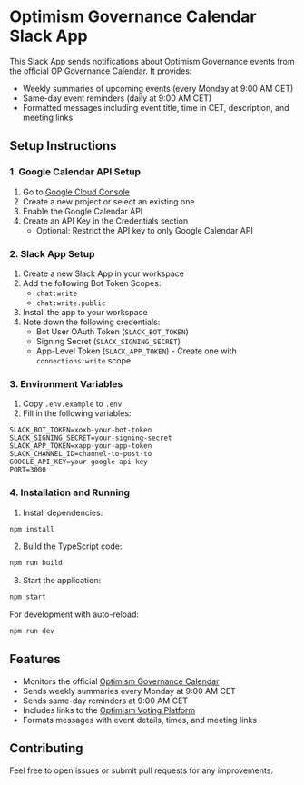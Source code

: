 # Optimism Governance Calendar Slack App

This Slack App sends notifications about Optimism Governance events from the official OP Governance Calendar. It provides:

- Weekly summaries of upcoming events (every Monday at 9:00 AM CET)
- Same-day event reminders (daily at 9:00 AM CET)
- Formatted messages including event title, time in CET, description, and meeting links

## Setup Instructions

### 1. Google Calendar API Setup

1. Go to [Google Cloud Console](https://console.cloud.google.com)
2. Create a new project or select an existing one
3. Enable the Google Calendar API
4. Create an API Key in the Credentials section
   - Optional: Restrict the API key to only Google Calendar API

### 2. Slack App Setup

1. Create a new Slack App in your workspace
2. Add the following Bot Token Scopes:
   - `chat:write`
   - `chat:write.public`
3. Install the app to your workspace
4. Note down the following credentials:
   - Bot User OAuth Token (`SLACK_BOT_TOKEN`)
   - Signing Secret (`SLACK_SIGNING_SECRET`)
   - App-Level Token (`SLACK_APP_TOKEN`) - Create one with `connections:write` scope

### 3. Environment Variables

1. Copy `.env.example` to `.env`
2. Fill in the following variables:

```
SLACK_BOT_TOKEN=xoxb-your-bot-token
SLACK_SIGNING_SECRET=your-signing-secret
SLACK_APP_TOKEN=xapp-your-app-token
SLACK_CHANNEL_ID=channel-to-post-to
GOOGLE_API_KEY=your-google-api-key
PORT=3000
```

### 4. Installation and Running

1. Install dependencies:

```bash
npm install
```

2. Build the TypeScript code:

```bash
npm run build
```

3. Start the application:

```bash
npm start
```

For development with auto-reload:

```bash
npm run dev
```

## Features

- Monitors the official [Optimism Governance Calendar](https://calendar.google.com/calendar/embed?src=c_fnmtguh6noo6qgbni2gperid4k%40group.calendar.google.com)
- Sends weekly summaries every Monday at 9:00 AM CET
- Sends same-day reminders at 9:00 AM CET
- Includes links to the [Optimism Voting Platform](https://vote.optimism.io/)
- Formats messages with event details, times, and meeting links

## Contributing

Feel free to open issues or submit pull requests for any improvements.
